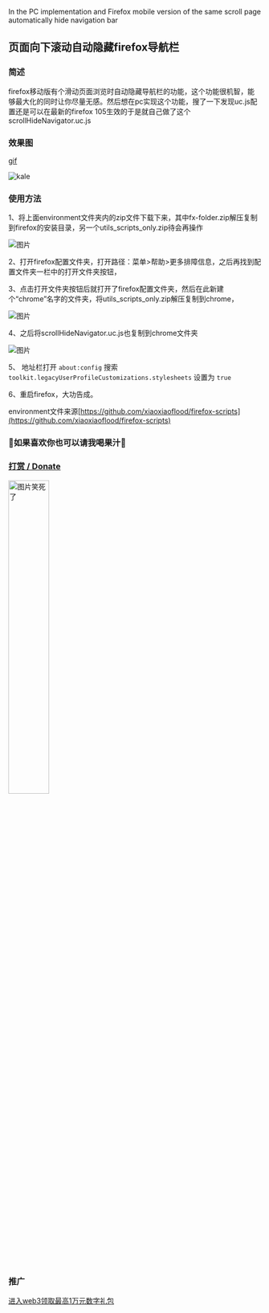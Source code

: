 In the PC implementation and Firefox mobile version of the same scroll page automatically hide navigation bar
## 页面向下滚动自动隐藏firefox导航栏
### 简述
firefox移动版有个滑动页面浏览时自动隐藏导航栏的功能，这个功能很机智，能够最大化的同时让你尽量无感。然后想在pc实现这个功能，搜了一下发现uc.js配置还是可以在最新的firefox 105生效的于是就自己做了这个scrollHideNavigator.uc.js
### 效果图
[gif](https://ozingi.github.io/img/Preview_scrollHideNavigator.gif)

<img src="https://ozingi.github.io/img/Preview_scrollHideNavigator.gif" alt="kale"/>


### 使用方法
1、将上面environment文件夹内的zip文件下载下来，其中fx-folder.zip解压复制到firefox的安装目录，另一个utils_scripts_only.zip待会再操作

![图片](https://user-images.githubusercontent.com/23213458/184523496-dc5bc83e-2e1e-4d74-bd2d-cfd1e96ae2a1.png)

2、打开firefox配置文件夹，打开路径：菜单>帮助>更多排障信息，之后再找到配置文件夹一栏中的打开文件夹按钮，

3、点击打开文件夹按钮后就打开了firefox配置文件夹，然后在此新建个“chrome”名字的文件夹，将utils_scripts_only.zip解压复制到chrome，

![图片](https://user-images.githubusercontent.com/23213458/184523514-0865c8a6-cc1d-4711-8cbb-5ddfe40a904e.png)

4、之后将scrollHideNavigator.uc.js也复制到chrome文件夹

![图片](https://user-images.githubusercontent.com/23213458/184523536-3b363e99-6e49-4af0-8a25-3e7f82f34467.png)

5、 地址栏打开 `about:config` 搜索 `toolkit.legacyUserProfileCustomizations.stylesheets` 设置为 `true`

6、重启firefox，大功告成。

environment文件来源[https://github.com/xiaoxiaoflood/firefox-scripts](https://github.com/xiaoxiaoflood/firefox-scripts)

### 🥰如果喜欢你也可以请我喝果汁🥰
### [打赏 / Donate](https://ozingi.github.io/img/payment/Alipay.jpg)
<img alt="图片笑死了" style="width:40% " src="https://ozingi.github.io/img/payment/Alipay.jpg"/>

### 推广
[进入web3领取最高1万元数字礼包](https://ozingi.github.io/html/AD/crypto.html)

